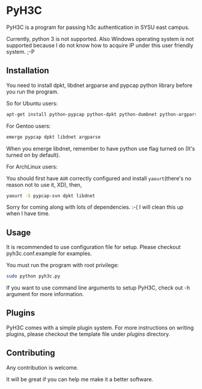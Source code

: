 PyH3C
=====

PyH3C is a program for passing h3c authentication in SYSU east campus.

Currently, python 3 is not supported. Also Windows operating system is not supported because I do not know how to acquire IP under this user friendly system. ;-P


Installation
-------

You need to install dpkt, libdnet argparse and pypcap python library before you run the program.

So for Ubuntu users:

```bash
apt-get install python-pypcap python-dpkt python-dumbnet python-argparse
```

For Gentoo users:

```bash
emerge pypcap dpkt libdnet argparse
```

When you emerge libdnet, remember to have python use flag turned on (It's turned on by default).

For ArchLinux users: 

You should first have `AUR` correctly configured and install `yaourt`(there's no reason not to use it, XD), then,

```bash
yaourt -S pypcap-svn dpkt libdnet
```

Sorry for coming along with lots of dependencies. :-( I will clean this up when I have time.


Usage
-----

It is recommended to use configuration file for setup. Please checkout pyh3c.conf.example for examples.

You must run the program with root privilege:

```bash
sudo python pyh3c.py
```

If you want to use command line arguments to setup PyH3C, check out -h argument for more information.


Plugins
-------

PyH3C comes with a simple plugin system. For more instructions on writing plugins, please checkout the template file under *plugins* directory.


Contributing
------------

Any contribution is welcome.

It will be great if you can help me make it a better software.


